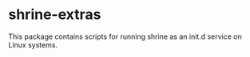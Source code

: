 # shrine-extras

This package contains scripts for running shrine as an init.d service on Linux systems.
